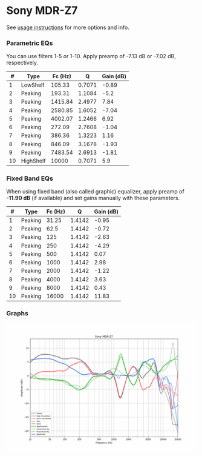 # Sony MDR-Z7
See [usage instructions](https://github.com/jaakkopasanen/AutoEq#usage) for more options and info.

### Parametric EQs
You can use filters 1-5 or 1-10. Apply preamp of -7.13 dB or -7.02 dB, respectively.

|   # | Type      |   Fc (Hz) |      Q |   Gain (dB) |
|-----|-----------|-----------|--------|-------------|
|   1 | LowShelf  |    105.33 | 0.7071 |       -0.89 |
|   2 | Peaking   |    193.31 | 1.1084 |       -5.2  |
|   3 | Peaking   |   1415.84 | 2.4977 |        7.84 |
|   4 | Peaking   |   2580.85 | 1.6052 |       -7.04 |
|   5 | Peaking   |   4002.07 | 1.2466 |        6.92 |
|   6 | Peaking   |    272.09 | 2.7608 |       -1.04 |
|   7 | Peaking   |    386.36 | 1.3223 |        1.16 |
|   8 | Peaking   |    846.09 | 3.1678 |       -1.93 |
|   9 | Peaking   |   7483.54 | 2.6913 |       -1.81 |
|  10 | HighShelf |  10000    | 0.7071 |        5.9  |

### Fixed Band EQs
When using fixed band (also called graphic) equalizer, apply preamp of **-11.90 dB** (if available) and set gains manually with these parameters.

|   # | Type    |   Fc (Hz) |      Q |   Gain (dB) |
|-----|---------|-----------|--------|-------------|
|   1 | Peaking |     31.25 | 1.4142 |       -0.95 |
|   2 | Peaking |     62.5  | 1.4142 |       -0.72 |
|   3 | Peaking |    125    | 1.4142 |       -2.63 |
|   4 | Peaking |    250    | 1.4142 |       -4.29 |
|   5 | Peaking |    500    | 1.4142 |        0.07 |
|   6 | Peaking |   1000    | 1.4142 |        2.98 |
|   7 | Peaking |   2000    | 1.4142 |       -1.22 |
|   8 | Peaking |   4000    | 1.4142 |        3.63 |
|   9 | Peaking |   8000    | 1.4142 |        0.43 |
|  10 | Peaking |  16000    | 1.4142 |       11.83 |

### Graphs
![](./Sony%20MDR-Z7.png)
